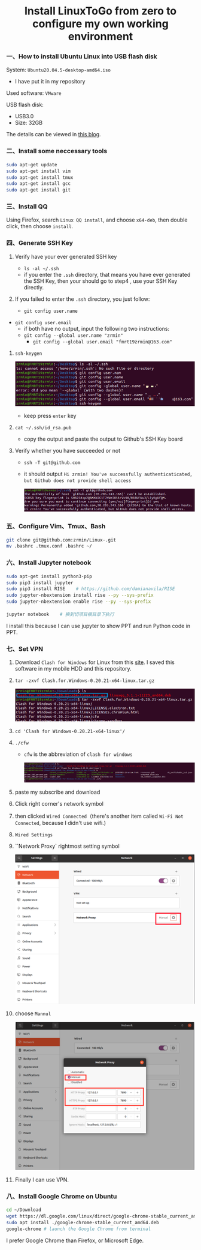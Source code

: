 <center><h1>Install LinuxToGo from zero to configure my own working environment</h1></center>

### 一、How to install Ubuntu Linux into USB flash disk

System: `Ubuntu20.04.5-desktop-amd64.iso `

* I have put it in my repository

Used software: `VMware`

USB flash disk:

* USB3.0
* Size: 32GB

The details can be viewed in [this blog](https://blog.csdn.net/Cui_Hongwei/article/details/109438310).

### 二、Install some neccessary tools

```bash
sudo apt-get update
sudo apt-get install vim
sudo apt-get install tmux
sudo apt-get install gcc
sudo apt-get install git
```

### 三、Install QQ

Using Firefox, search `Linux QQ install`, and choose `x64-deb`, then double click, then choose `install`.

### 四、Generate SSH Key

1. Verify have your ever generated SSH key

   * `ls -al ~/.ssh`
   * if you enter the `.ssh` directory, that means you have ever generated the SSH Key, then your should go to step4 , use your SSH Key directly.
   
1. If you failed to enter the `.ssh` directory, you just follow:

   * `git config user.name`
* `git config user.email`
   * if both have no output, input the following two instructions:
  * `git config --global user.name "zrmin"`
     * `git config --global user.email "fmrt19zrmin@163.com"`

1. `ssh-keygen`

   ![img](https://raw.githubusercontent.com/zrmin/BlogImages/master/images/202304191703958.JPG)

   * keep press `enter` key

1. `cat ~/.ssh/id_rsa.pub` 

   * copy the output and paste the output to Github's SSH Key board

1. Verify whether you have succeeded or not

   * `ssh -T git@github.com`

   * it should output `Hi zrmin! You've successfully authenticaticated, but Github does not provide shell access`

     ![img](https://raw.githubusercontent.com/zrmin/BlogImages/master/images/202304191700810.JPG)

### 五、Configure Vim、Tmux、Bash

````bash
git clone git@github.com:zrmin/Linux-.git
mv .bashrc .tmux.conf .bashrc ~/
````

### 六、Install Jupyter notebook

```bash
sudo apt-get install python3-pip
sudo pip3 install jupyter
sudo pip3 install RISE    # https://github.com/damianavila/RISE
sudo jupyter-nbextension install rise --py --sys-prefix
sudo jupyter-nbextension enable rise --py --sys-prefix

jupyter notebook    # 换到切项目根目录下执行
```

I install this because I can use jupyter to show PPT and run Python code in PPT.

### 七、Set VPN

1. Download `Clash for Windows` for Linux from this [site](https://github.com/Fndroid/clash_for_windows_pkg/releases). I saved this software in my mobile HDD and this repository.

2. `tar -zxvf Clash.for.Windows-0.20.21-x64-linux.tar.gz`

   ![img](https://raw.githubusercontent.com/zrmin/BlogImages/master/images/202304191750758.JPG)

3. `cd 'Clash for Windows-0.20.21-x64-linux'/`

4. `./cfw` 

   * `cfw` is the abbreviation of `clash for windows`

     ![img](https://raw.githubusercontent.com/zrmin/BlogImages/master/images/202304191750459.JPG)

5. paste my subscribe and download 

7. Click right corner's network symbol

8. then clicked `Wired Connected`（there's another item called `Wi-Fi Not Connected`, because I didn't use wifi.)

9. `Wired Settings`

10. ``Network Proxy` rightmost setting symbol

    ![img](https://raw.githubusercontent.com/zrmin/BlogImages/master/images/202304191755665.JPG)

11. choose `Mannul`

    ![img](https://raw.githubusercontent.com/zrmin/BlogImages/master/images/202304191755766.JPG)

12. Finally I can use VPN.

### 八、Install Google Chrome on Ubuntu

```bash
cd ~/Download
wget https://dl.google.com/linux/direct/google-chrome-stable_current_amd64.deb
sudo apt install ./google-chrome-stable_current_amd64.deb
google-chrome # launch the Google Chrome from terminal
```

I prefer Google Chrome than Firefox, or Microsoft Edge.
